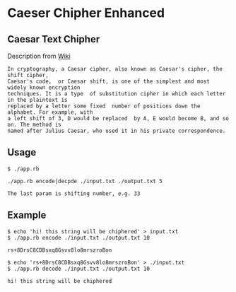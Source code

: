 # Caeser Chipher Enhanced

## Caesar Text Chipher

Description from [Wiki](https://en.wikipedia.org/wiki/Caesar_cipher)

```
In cryptography, a Caesar cipher, also known as Caesar's cipher, the shift cipher, 
Caesar's code,  or Caesar shift, is one of the simplest and most widely known encryption
techniques. It is a type  of substitution cipher in which each letter in the plaintext is
replaced by a letter some fixed  number of positions down the alphabet. For example, with 
a left shift of 3, D would be replaced  by A, E would become B, and so on. The method is 
named after Julius Caesar, who used it in his private correspondence.
```

## Usage

```
$ ./app.rb

./app.rb encode|decpde ./input.txt ./output.txt 5

The last param is shifting number, e.g. 33
```


## Example

```
$ echo 'hi! this string will be chiphered' > input.txt  
$ ./app.rb encode ./input.txt ./output.txt 10           

rs+8DrsC8CDBsxq8Gsvv8lo8mrszroBon

$ echo 'rs+8DrsC8CDBsxq8Gsvv8lo8mrszroBon' > ./input.txt 
$ ./app.rb decode ./input.txt ./output.txt 10           

hi! this string will be chiphered

```




